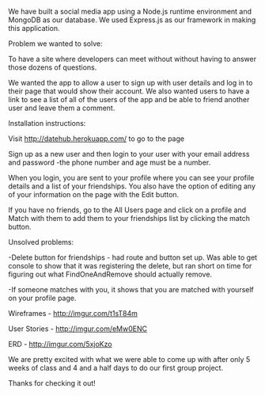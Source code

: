 We have built a social media app using a Node.js runtime environment and MongoDB as our database. We used Express.js as our framework in making this application.

Problem we wanted to solve:

To have a site where developers can meet without without having to answer those dozens of questions.

We wanted the app to allow a user to sign up with user details and log in to their page that would show their account. We also wanted users to have a link to see a list of all of the users of the app and be able to friend another user and leave them a comment.

Installation instructions:

Visit http://datehub.herokuapp.com/ to go to the page

Sign up as a new user and then login to your user with your email address and password
    -the phone number and age must be a number.

When you login, you are sent to your profile where you can see your profile details and a list of your friendships. You also have the option of editing any of your information on the page with the Edit button.

If you have no friends, go to the All Users page and click on a profile and Match with them to add them to your friendships list by clicking the match button.


Unsolved problems:

-Delete button for friendships - had route and button set up. Was able to get console to show that it was registering the delete, but ran short on time for figuring out what FindOneAndRemove should actually remove.

-If someone matches with you, it shows that you are matched with yourself on your profile page.


Wireframes - http://imgur.com/t1sT84m

User Stories - http://imgur.com/eMw0ENC

ERD - http://imgur.com/5xjoKzo


We are pretty excited with what we were able to come up with after only 5 weeks of class and 4 and a half days to do our first group project.

Thanks for checking it out!
